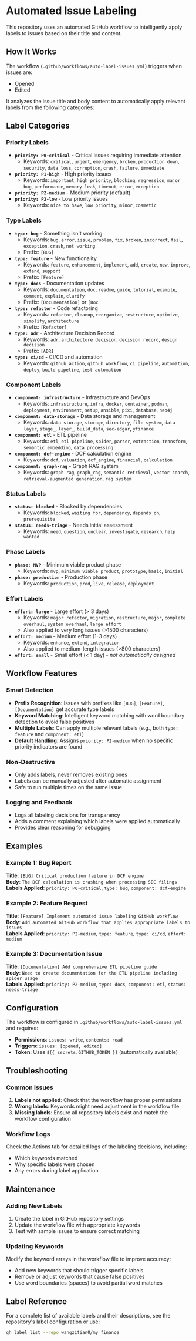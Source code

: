 # Automated Issue Labeling

This repository uses an automated GitHub workflow to intelligently apply labels to issues based on their title and content.

## How It Works

The workflow (`.github/workflows/auto-label-issues.yml`) triggers when issues are:
- Opened
- Edited

It analyzes the issue title and body content to automatically apply relevant labels from the following categories:

## Label Categories

### Priority Labels
- **`priority: P0-critical`** - Critical issues requiring immediate attention
  - Keywords: `critical`, `urgent`, `emergency`, `broken`, `production down`, `security`, `data loss`, `corruption`, `crash`, `failure`, `immediate`
- **`priority: P1-high`** - High priority issues
  - Keywords: `important`, `high priority`, `blocking`, `regression`, `major bug`, `performance`, `memory leak`, `timeout`, `error`, `exception`
- **`priority: P2-medium`** - Medium priority (default)
- **`priority: P3-low`** - Low priority issues
  - Keywords: `nice to have`, `low priority`, `minor`, `cosmetic`

### Type Labels
- **`type: bug`** - Something isn't working
  - Keywords: `bug`, `error`, `issue`, `problem`, `fix`, `broken`, `incorrect`, `fail`, `exception`, `crash`, `not working`
  - Prefix: `[BUG]`
- **`type: feature`** - New functionality
  - Keywords: `feature`, `enhancement`, `implement`, `add`, `create`, `new`, `improve`, `extend`, `support`
  - Prefix: `[Feature]`
- **`type: docs`** - Documentation updates
  - Keywords: `documentation`, `doc`, `readme`, `guide`, `tutorial`, `example`, `comment`, `explain`, `clarify`
  - Prefix: `[Documentation]` or `[Doc`
- **`type: refactor`** - Code refactoring
  - Keywords: `refactor`, `cleanup`, `reorganize`, `restructure`, `optimize`, `simplify`, `architecture`
  - Prefix: `[Refactor]`
- **`type: adr`** - Architecture Decision Record
  - Keywords: `adr`, `architecture decision`, `decision record`, `design decision`
  - Prefix: `[ADR]`
- **`type: ci/cd`** - CI/CD and automation
  - Keywords: `github action`, `github workflow`, `ci pipeline`, `automation`, `deploy`, `build pipeline`, `test automation`

### Component Labels
- **`component: infrastructure`** - Infrastructure and DevOps
  - Keywords: `infrastructure`, `infra`, `docker`, `container`, `podman`, `deployment`, `environment`, `setup`, `ansible`, `pixi`, `database`, `neo4j`
- **`component: data-storage`** - Data storage and management
  - Keywords: `data storage`, `storage`, `directory`, `file system`, `data layer`, `stage_`, `layer_`, `build_data`, `sec-edgar`, `yfinance`
- **`component: etl`** - ETL pipeline
  - Keywords: `etl`, `etl pipeline`, `spider`, `parser`, `extraction`, `transform`, `semantic embedding`, `data processing`
- **`component: dcf-engine`** - DCF calculation engine
  - Keywords: `dcf`, `valuation`, `dcf_engine`, `financial`, `calculation`
- **`component: graph-rag`** - Graph RAG system
  - Keywords: `graph rag`, `graph_rag`, `semantic retrieval`, `vector search`, `retrieval-augmented generation`, `rag system`

### Status Labels
- **`status: blocked`** - Blocked by dependencies
  - Keywords: `blocked`, `waiting for`, `dependency`, `depends on`, `prerequisite`
- **`status: needs-triage`** - Needs initial assessment
  - Keywords: `need`, `question`, `unclear`, `investigate`, `research`, `help wanted`

### Phase Labels
- **`phase: MVP`** - Minimum viable product phase
  - Keywords: `mvp`, `minimum viable product`, `prototype`, `basic`, `initial`
- **`phase: production`** - Production phase
  - Keywords: `production`, `prod`, `live`, `release`, `deployment`

### Effort Labels
- **`effort: large`** - Large effort (> 3 days)
  - Keywords: `major refactor`, `migration`, `restructure`, `major`, `complete overhaul`, `system overhaul`, `large effort`
  - Also applied to very long issues (>1500 characters)
- **`effort: medium`** - Medium effort (1-3 days)
  - Keywords: `enhance`, `extend`, `integration`
  - Also applied to medium-length issues (>800 characters)
- **`effort: small`** - Small effort (< 1 day) - *not automatically assigned*

## Workflow Features

### Smart Detection
- **Prefix Recognition**: Issues with prefixes like `[BUG]`, `[Feature]`, `[Documentation]` get accurate type labels
- **Keyword Matching**: Intelligent keyword matching with word boundary detection to avoid false positives
- **Multiple Labels**: Can apply multiple relevant labels (e.g., both `type: feature` and `component: etl`)
- **Default Handling**: Assigns `priority: P2-medium` when no specific priority indicators are found

### Non-Destructive
- Only adds labels, never removes existing ones
- Labels can be manually adjusted after automatic assignment
- Safe to run multiple times on the same issue

### Logging and Feedback
- Logs all labeling decisions for transparency
- Adds a comment explaining which labels were applied automatically
- Provides clear reasoning for debugging

## Examples

### Example 1: Bug Report
**Title**: `[BUG] Critical production failure in DCF engine`  
**Body**: `The DCF calculation is crashing when processing SEC filings`  
**Labels Applied**: `priority: P0-critical`, `type: bug`, `component: dcf-engine`

### Example 2: Feature Request
**Title**: `[Feature] Implement automated issue labeling GitHub workflow`  
**Body**: `Add automated GitHub workflow that applies appropriate labels to issues`  
**Labels Applied**: `priority: P2-medium`, `type: feature`, `type: ci/cd`, `effort: medium`

### Example 3: Documentation Issue
**Title**: `[Documentation] Add comprehensive ETL pipeline guide`  
**Body**: `Need to create documentation for the ETL pipeline including spider usage`  
**Labels Applied**: `priority: P2-medium`, `type: docs`, `component: etl`, `status: needs-triage`

## Configuration

The workflow is configured in `.github/workflows/auto-label-issues.yml` and requires:
- **Permissions**: `issues: write`, `contents: read`
- **Triggers**: `issues: [opened, edited]`
- **Token**: Uses `${{ secrets.GITHUB_TOKEN }}` (automatically available)

## Troubleshooting

### Common Issues
1. **Labels not applied**: Check that the workflow has proper permissions
2. **Wrong labels**: Keywords might need adjustment in the workflow file
3. **Missing labels**: Ensure all repository labels exist and match the workflow configuration

### Workflow Logs
Check the Actions tab for detailed logs of the labeling decisions, including:
- Which keywords matched
- Why specific labels were chosen
- Any errors during label application

## Maintenance

### Adding New Labels
1. Create the label in GitHub repository settings
2. Update the workflow file with appropriate keywords
3. Test with sample issues to ensure correct matching

### Updating Keywords
Modify the keyword arrays in the workflow file to improve accuracy:
- Add new keywords that should trigger specific labels
- Remove or adjust keywords that cause false positives
- Use word boundaries (spaces) to avoid partial word matches

## Label Reference

For a complete list of available labels and their descriptions, see the repository's label configuration or use:
```bash
gh label list --repo wangzitian0/my_finance
```